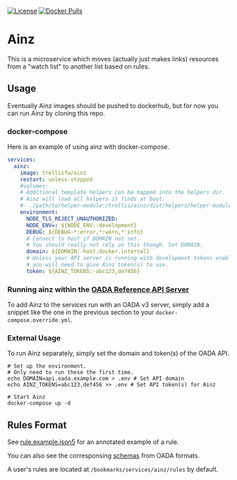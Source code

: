 [![License](https://img.shields.io/github/license/trellisfw/ainz)](LICENSE)
[![Docker Pulls](https://img.shields.io/docker/pulls/trellisfw/ainz)][dockerhub]

# Ainz

This is a microservice which moves (actually just makes links)
resources from a "watch list" to another list based on rules.

## Usage

Eventually Ainz images should be pushed to dockerhub,
but for now you can run Ainz by cloning this repo.

### docker-compose

Here is an example of using ainz with docker-compose.

```yaml
services:
  ainz:
    image: trellisfw/ainz
    restart: unless-stopped
    #volumes:
    # Additional template helpers can be mapped into the helpers dir.
    # Ainz will load all helpers it finds at boot.
    #- ./path/to/helper-module:/trellis/ainz/dist/helpers/helper-module
    environment:
      NODE_TLS_REJECT_UNAUTHORIZED:
      NODE_ENV=: ${NODE_ENV:-development}
      DEBUG: ${DEBUG-*:error,*:warn,*:info}
      # Connect to host if DOMAIN not set.
      # You should really not rely on this though. Set DOMAIN.
      domain: ${DOMAIN:-host.docker.internal}
      # Unless your API server is running with development tokens enabled,
      # you will need to give Ainz token(s) to use.
      token: ${AINZ_TOKENS:-abc123,def456}
```

### Running ainz within the [OADA Reference API Server]

To add Ainz to the services run with an OADA v3 server,
simply add a snippet like the one in the previous section
to your `docker-compose.override.yml`.

### External Usage

To run Ainz separately, simply set the domain and token(s) of the OADA API.

```shell
# Set up the environment.
# Only need to run these the first time.
echo DOMAIN=api.oada.example.com > .env # Set API domain
echo AINZ_TOKENS=abc123,def456 >> .env # Set API token(s) for Ainz

# Start Ainz
docker-compose up -d
```

## Rules Format

See [rule.example.json5](rule.example.json5) for an annotated example of a rule.

You can also see the corresponsing [schemas] from OADA formats.

A user's rules are located at `/bookmarks/services/ainz/rules` by default.

[dockerhub]: https://hub.docker.com/repository/docker/trellisfw/ainz
[oada reference api server]: https://github.com/OADA/oada-srvc-docker
[schemas]: https://github.com/OADA/formats/tree/master/schemas/oada/ainz
